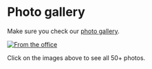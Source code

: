 # Photo gallery

Make sure you check our [photo gallery](https://plus.google.com/photos/100392005626903871747/albums/6014406468923735649).

[![From the office](https://raw.githubusercontent.com/HotelQuickly/WeAreHiring/master/images/photos-from-the-office.png)](https://plus.google.com/photos/100392005626903871747/albums/6014406468923735649)

Click on the images above to see all 50+ photos.
